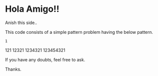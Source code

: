# Hola Amigo!!

Anish this side.. 

This code consists of a simple pattern problem having the below pattern.

    1
   121
  12321
 1234321
123454321

If you have any doubts, feel free to ask.

Thanks.